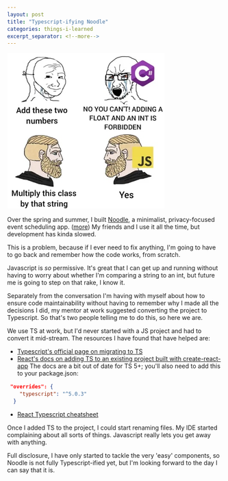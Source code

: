```yaml
---
layout: post
title: "Typescript-ifying Noodle"
categories: things-i-learned
excerpt_separator: <!--more-->
---
```


![Javascript is great because it lets you do anything](/assets/javascript-is-fun.jpeg)

Over the spring and summer, I built [Noodle](https://noodleapp.cool), a minimalist, privacy-focused event scheduling app. ([more](./noodle-app)) My friends and I use it all the time, but development has kinda slowed.

This is a problem, because if I ever need to fix anything, I'm going to have to go back and remember how the code works, from scratch.

Javascript is _so_ permissive. It's great that I can get up and running without having to worry about whether I'm comparing a string to an int, but future me is going to step on that rake, I know it.

Separately from the conversation I'm having with myself about how to ensure code maintainability without having to remember why I made all the decisions I did, my mentor at work suggested converting the project to Typescript. So that's two people telling me to do this, so here we are.

<!--more-->

We use TS at work, but I'd never started with a JS project and had to convert it mid-stream. The resources I have found that have helped are:

- [Typescript's official page on migrating to TS](https://www.typescriptlang.org/docs/handbook/migrating-from-javascript.html)
- [React's docs on adding TS to an existing project built with create-react-app](https://create-react-app.dev/docs/adding-typescript/)  The docs are a bit out of date for TS 5+; you'll also need to add this to your package.json:

```json
 "overrides": {
    "typescript": "^5.0.3"
  }
```

- [React Typescript cheatsheet](https://react-typescript-cheatsheet.netlify.app/docs/basic/getting-started/function_components/)

Once I added TS to the project, I could start renaming files. My IDE started complaining about all sorts of things. Javascript really lets you get away with anything.

Full disclosure, I have only started to tackle the very 'easy' components, so Noodle is not fully Typescript-ified yet, but I'm looking forward to the day I can say that it is.